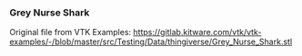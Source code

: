 ### Grey Nurse Shark

Original file from VTK Examples:
https://gitlab.kitware.com/vtk/vtk-examples/-/blob/master/src/Testing/Data/thingiverse/Grey_Nurse_Shark.stl